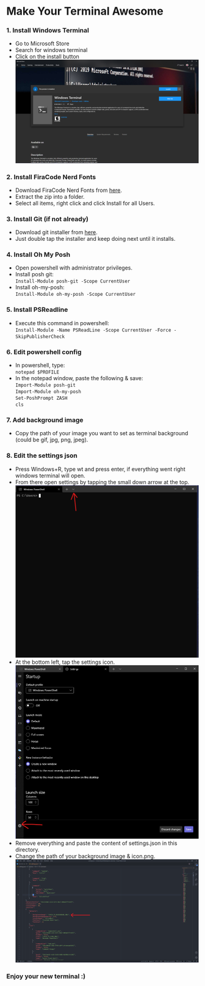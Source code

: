 # Make Your Terminal Awesome

### 1. Install Windows Terminal

- Go to Microsoft Store
- Search for windows terminal
- Click on the install button
  <img src="https://raw.githubusercontent.com/lazycodersadmin/wt-customize/main/images/1.png" />

### 2. Install FiraCode Nerd Fonts

- Download FiraCode Nerd Fonts from [here](https://github.com/ryanoasis/nerd-fonts/releases/download/v2.1.0/FiraCode.zip).
- Extract the zip into a folder.
- Select all items, right click and click Install for all Users.

### 3. Install Git (if not already)

- Download git installer from [here](https://git-scm.com/download/win).
- Just double tap the installer and keep doing next until it installs.

### 4. Install Oh My Posh

- Open powershell with administrator privileges.
- Install posh git:<br/>
  `Install-Module posh-git -Scope CurrentUser`
- Install oh-my-posh:<br/>
  `Install-Module oh-my-posh -Scope CurrentUser`

### 5. Install PSReadline

- Execute this command in powershell:<br/>
  `Install-Module -Name PSReadLine -Scope CurrentUser -Force -SkipPublisherCheck`

### 6. Edit powershell config

- In powershell, type:<br/>
  `notepad $PROFILE`
- In the notepad window, paste the following & save:<br/>
  `Import-Module posh-git`<br/>
  `Import-Module oh-my-posh`<br/>
  `Set-PoshPrompt ZASH`<br/>
  `cls`

### 7. Add background image

- Copy the path of your image you want to set as terminal background (could be gif, jpg, png, jpeg).

### 8. Edit the settings json

- Press Windows+R, type wt and press enter, if everything went right windows terminal will open.
- From there open settings by tapping the small down arrow at the top.
  <img src="https://raw.githubusercontent.com/lazycodersadmin/wt-customize/main/images/2.png">
- At the bottom left, tap the settings icon.
  <img src="https://raw.githubusercontent.com/lazycodersadmin/wt-customize/main/images/3.png">
- Remove everything and paste the content of settings.json in this directory.
- Change the path of your background image & icon.png.
  <img src="https://raw.githubusercontent.com/lazycodersadmin/wt-customize/main/images/4.png">

### Enjoy your new terminal :)

